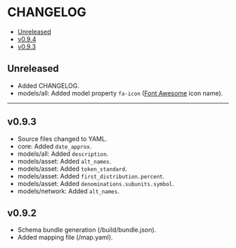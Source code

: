 # CHANGELOG

- [Unreleased](#unreleased)
- [v0.9.4](#v094)
- [v0.9.3](#v093)

## Unreleased

* Added CHANGELOG.
* models/all: Added model property `fa-icon` ([Font Awesome](https://fontawesome.com/cheatsheet) icon name).

---

## v0.9.3

* Source files changed to YAML.
* core: Added `date_approx`.
* models/all: Added `description`.
* models/asset: Added `alt_names`.
* models/asset: Added `token_standard`.
* models/asset: Added `first_distribution.percent`.
* models/asset: Added `denominations.subunits.symbol`.
* models/network: Added `alt_names`.

## v0.9.2

* Schema bundle generation (/build/bundle.json).
* Added mapping file (/map.yaml).

